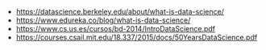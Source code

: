 - https://datascience.berkeley.edu/about/what-is-data-science/
- https://www.edureka.co/blog/what-is-data-science/
- https://www.cs.us.es/cursos/bd-2014/IntroDataScience.pdf
- https://courses.csail.mit.edu/18.337/2015/docs/50YearsDataScience.pdf
